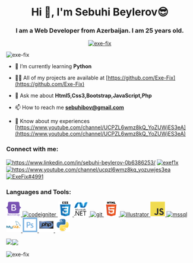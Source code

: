 <h1 align="center">Hi 👋, I'm Sebuhi Beylerov😎</h1>
<h3 align="center"> I am a Web Developer from Azerbaijan. I am 25 years old.</h3>

<p align="center"> <a href="https://github.com/ryo-ma/github-profile-trophy"><img src="https://github-profile-trophy.vercel.app/?username=exe-fix" alt="exe-fix" /></a> </p>

<p align="left"> <img src="https://komarev.com/ghpvc/?username=exe-fix&label=Profile%20views&color=0e75b6&style=flat" alt="exe-fix" /> </p>

- 🌱 I’m currently learning **Python**

- 👨‍💻 All of my projects are available at [https://github.com/Exe-Fix](https://github.com/Exe-Fix)

- 💬 Ask me about **Html5,Css3,Bootstrap,JavaScript,Php**

- 📫 How to reach me **sebuhibov@gmail.com**

- 📄 Know about my experiences [https://www.youtube.com/channel/UCPZL6wmz8kQ_YoZUWjES3eA](https://www.youtube.com/channel/UCPZL6wmz8kQ_YoZUWjES3eA)

<h3 align="left">Connect with me:</h3>
<p align="left">
<a href="https://linkedin.com/in/https://www.linkedin.com/in/sebuhi-beylerov-0b6386253/" target="blank"><img align="center" src="https://raw.githubusercontent.com/rahuldkjain/github-profile-readme-generator/master/src/images/icons/Social/linked-in-alt.svg" alt="https://www.linkedin.com/in/sebuhi-beylerov-0b6386253/" height="30" width="40" /></a>
<a href="https://instagram.com/exef1x" target="blank"><img align="center" src="https://raw.githubusercontent.com/rahuldkjain/github-profile-readme-generator/master/src/images/icons/Social/instagram.svg" alt="exef1x" height="30" width="40" /></a>
<a href="https://www.youtube.com/c/https://www.youtube.com/channel/ucpzl6wmz8kq_yozuwjes3ea" target="blank"><img align="center" src="https://raw.githubusercontent.com/rahuldkjain/github-profile-readme-generator/master/src/images/icons/Social/youtube.svg" alt="https://www.youtube.com/channel/ucpzl6wmz8kq_yozuwjes3ea" height="30" width="40" /></a>
<a href="https://discord.gg/ExeFix#4991" target="blank"><img align="center" src="https://raw.githubusercontent.com/rahuldkjain/github-profile-readme-generator/master/src/images/icons/Social/discord.svg" alt="ExeFix#4991" height="30" width="40" /></a>
</p>

<h3 align="left">Languages and Tools:</h3>
<p align="left"> <a href="https://getbootstrap.com" target="_blank" rel="noreferrer"> <img src="https://raw.githubusercontent.com/devicons/devicon/master/icons/bootstrap/bootstrap-plain-wordmark.svg" alt="bootstrap" width="40" height="40"/> </a> <a href="https://codeigniter.com" target="_blank" rel="noreferrer"> <img src="https://cdn.worldvectorlogo.com/logos/codeigniter.svg" alt="codeigniter" width="40" height="40"/> </a> <a href="https://www.w3schools.com/css/" target="_blank" rel="noreferrer"> <img src="https://raw.githubusercontent.com/devicons/devicon/master/icons/css3/css3-original-wordmark.svg" alt="css3" width="40" height="40"/> </a> <a href="https://dotnet.microsoft.com/" target="_blank" rel="noreferrer"> <img src="https://raw.githubusercontent.com/devicons/devicon/master/icons/dot-net/dot-net-original-wordmark.svg" alt="dotnet" width="40" height="40"/> </a> <a href="https://git-scm.com/" target="_blank" rel="noreferrer"> <img src="https://www.vectorlogo.zone/logos/git-scm/git-scm-icon.svg" alt="git" width="40" height="40"/> </a> <a href="https://www.w3.org/html/" target="_blank" rel="noreferrer"> <img src="https://raw.githubusercontent.com/devicons/devicon/master/icons/html5/html5-original-wordmark.svg" alt="html5" width="40" height="40"/> </a> <a href="https://www.adobe.com/in/products/illustrator.html" target="_blank" rel="noreferrer"> <img src="https://www.vectorlogo.zone/logos/adobe_illustrator/adobe_illustrator-icon.svg" alt="illustrator" width="40" height="40"/> </a> <a href="https://developer.mozilla.org/en-US/docs/Web/JavaScript" target="_blank" rel="noreferrer"> <img src="https://raw.githubusercontent.com/devicons/devicon/master/icons/javascript/javascript-original.svg" alt="javascript" width="40" height="40"/> </a> <a href="https://www.microsoft.com/en-us/sql-server" target="_blank" rel="noreferrer"> <img src="https://www.svgrepo.com/show/303229/microsoft-sql-server-logo.svg" alt="mssql" width="40" height="40"/> </a> <a href="https://www.mysql.com/" target="_blank" rel="noreferrer"> <img src="https://raw.githubusercontent.com/devicons/devicon/master/icons/mysql/mysql-original-wordmark.svg" alt="mysql" width="40" height="40"/> </a> <a href="https://www.photoshop.com/en" target="_blank" rel="noreferrer"> <img src="https://raw.githubusercontent.com/devicons/devicon/master/icons/photoshop/photoshop-line.svg" alt="photoshop" width="40" height="40"/> </a> <a href="https://www.php.net" target="_blank" rel="noreferrer"> <img src="https://raw.githubusercontent.com/devicons/devicon/master/icons/php/php-original.svg" alt="php" width="40" height="40"/> </a> <a href="https://www.python.org" target="_blank" rel="noreferrer"> <img src="https://raw.githubusercontent.com/devicons/devicon/master/icons/python/python-original.svg" alt="python" width="40" height="40"/> </a> </p>


<img align="left" src= "https://github-readme-stats.vercel.app/api/top-langs/?username=exe-fix&langs_count=8" />
<img align="center" src= "https://github-readme-stats.vercel.app/api?username=exe-fix&show_icons=true&theme=tokyonight" />

<p><img align="center" src="https://github-readme-streak-stats.herokuapp.com/?user=exe-fix&theme=highcontrast" alt="exe-fix" /></p>


